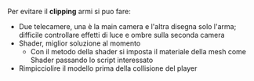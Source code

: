 Per evitare il **clipping** armi si puo fare:
- Due telecamere, una è la main camera e l'altra disegna solo l'arma; difficile controllare effetti di luce e ombre sulla seconda camera
- Shader, miglior soluzione al momento
	- Con il metodo della shader si imposta il materiale della mesh come Shader passando lo script interessato
- Rimpicciolire il modello prima della collisione del player